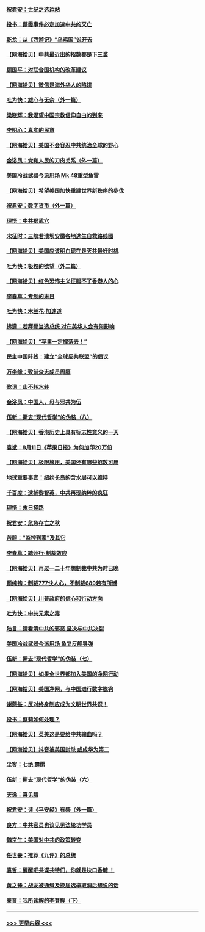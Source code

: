 #### [祝君安：世纪之选边站](../pages/nsc993/n12342382.md?t=08200951) 
#### [投书：蔡霞事件必定加速中共的灭亡](../pages/nsc993/n12341881.md?t=08200951) 
#### [乾龙：从《西游记》“乌鸡国”说开去](../pages/nsc993/n12341690.md?t=08200951) 
#### [【网海拾贝】中共最近出的招数都是下三滥](../pages/nsc993/n12341593.md?t=08200951) 
#### [顾国平：对联合国机构的改革建议](../pages/nsc993/n12339928.md?t=08200951) 
#### [【网海拾贝】微信是海外华人的陷阱](../pages/nsc993/n12338868.md?t=08200951) 
#### [吐为快：雄心与无奈（外一篇）](../pages/nsc993/n12338132.md?t=08200951) 
#### [梁晓辉：我渴望中国宗教信仰自由的到来](../pages/nsc993/n12336657.md?t=08200951) 
#### [李明心：真实的民意](../pages/nsc993/n12336089.md?t=08200951) 
#### [【网海拾贝】美国不会容忍中共统治全球的野心](../pages/nsc993/n12336063.md?t=08200951) 
#### [金浴凤：党和人民的刀肉关系（外一篇）](../pages/nsc993/n12335834.md?t=08200951) 
#### [美国冷战武器今派用场 Mk 48重型鱼雷](../pages/nsc993/n12335354.md?t=08200951) 
#### [【网海拾贝】希望美国加快重建世界新秩序的步伐](../pages/nsc993/n12334224.md?t=08200951) 
#### [祝君安：数字货币（外一篇）](../pages/nsc993/n12334186.md?t=08200951) 
#### [理悟：中共祸武穴](../pages/nsc993/n12333962.md?t=08200951) 
#### [宋征时：三峡若溃坝安徽各地逃生自救路线图](../pages/nsc993/n12332450.md?t=08200951) 
#### [【网海拾贝】美国应该明白现在是灭共最好时机](../pages/nsc993/n12332313.md?t=08200951) 
#### [吐为快：极权的欲望（外二篇）](../pages/nsc993/n12332089.md?t=08200951) 
#### [【网海拾贝】红色恐怖主义征服不了香港人的心](../pages/nsc993/n12329296.md?t=08200951) 
#### [李春草：专制的末日](../pages/nsc993/n12329079.md?t=08200951) 
#### [吐为快：木兰花‧加速道](../pages/nsc993/n12327366.md?t=08200951) 
#### [拂潇：若拜登当选总统 对在美华人会有何影响](../pages/nsc993/n12295996.md?t=08200951) 
#### [【网海拾贝】“苹果一定撑落去！”](../pages/nsc993/n12326784.md?t=08200951) 
#### [民主中国阵线：建立“全球反共联盟”的倡议](../pages/nsc993/n12324177.md?t=08200951) 
#### [万李缘：致前众志成员周庭](../pages/nsc993/n12324635.md?t=08200951) 
#### [歌词：山不转水转](../pages/nsc993/n12324599.md?t=08200951) 
#### [金浴凤：中国人，毋与邪共为伍](../pages/nsc993/n12324257.md?t=08200951) 
#### [伍新：撕去“现代哲学”的伪装（八）](../pages/nsc993/n12324188.md?t=08200951) 
#### [【网海拾贝】香港历史上具有标志性意义的一天](../pages/nsc993/n12324021.md?t=08200951) 
#### [袁斌：8月11日《苹果日报》为何加印20万份](../pages/nsc993/n12323955.md?t=08200951) 
#### [【网海拾贝】极限施压，美国还有哪些招数可用](../pages/nsc993/n12322512.md?t=08200951) 
#### [地球重要事宜：纽约长岛的含水层可以维持](../pages/nsc993/n12321844.md?t=08200951) 
#### [千百度：逮捕黎智英，中共再现纳粹的疯狂](../pages/nsc993/n12321777.md?t=08200951) 
#### [理悟：末日择路](../pages/nsc993/n12320812.md?t=08200951) 
#### [祝君安：危急存亡之秋](../pages/nsc993/n12320795.md?t=08200951) 
#### [苦胆：“监控到家”及其它](../pages/nsc993/n12320751.md?t=08200951) 
#### [李春草：踏莎行·制裁效应](../pages/nsc993/n12318290.md?t=08200951) 
#### [【网海拾贝】再过一二十年想制裁中共为时已晚](../pages/nsc993/n12318195.md?t=08200951) 
#### [颜纯钩：制裁777快人心，不制裁689若有所憾](../pages/nsc993/n12316912.md?t=08200951) 
#### [【网海拾贝】川普政府的信心和行动方向](../pages/nsc993/n12316673.md?t=08200951) 
#### [吐为快：中共元素之毒](../pages/nsc993/n12316547.md?t=08200951) 
#### [陆言：请看清中共的邪恶 坚决与中共决裂](../pages/nsc993/n12315784.md?t=08200951) 
#### [美国冷战武器今派用场 鱼叉反舰导弹](../pages/nsc993/n12316258.md?t=08200951) 
#### [伍新：撕去“现代哲学”的伪装（七）](../pages/nsc993/n12315846.md?t=08200951) 
#### [【网海拾贝】如果全世界都加入美国的净网行动](../pages/nsc993/n12315588.md?t=08200951) 
#### [【网海拾贝】美国净网，与中国进行数字脱钩](../pages/nsc993/n12312813.md?t=08200951) 
#### [谢燕益：反对终身制应成为文明世界共识！](../pages/nsc993/n12310465.md?t=08200951) 
#### [投书：蔡莉如何处理？](../pages/nsc993/n12310224.md?t=08200951) 
#### [【网海拾贝】英美这是要给中共输血吗？](../pages/nsc993/n12307646.md?t=08200951) 
#### [【网海拾贝】抖音被美国封杀 或成华为第二](../pages/nsc993/n12305277.md?t=08200951) 
#### [尘客：七绝 霹雳](../pages/nsc993/n12304053.md?t=08200951) 
#### [伍新：撕去“现代哲学”的伪装（六）](../pages/nsc993/n12303243.md?t=08200951) 
#### [天逸：喜见晴](../pages/nsc993/n12303226.md?t=08200951) 
#### [祝君安：读《平安经》有感（外一篇）](../pages/nsc993/n12303170.md?t=08200951) 
#### [良方：中共官员也该见见法轮功学员](../pages/nsc993/n12302985.md?t=08200951) 
#### [魏京生：美国对中共的政策转变](../pages/nsc993/n12302929.md?t=08200951) 
#### [任世豪：推荐《九评》的总统](../pages/nsc993/n12302838.md?t=08200951) 
#### [袁哲：醒醒吧共谍共特们，你就是块口香糖 ！](../pages/nsc993/n12302678.md?t=08200951) 
#### [黄之锋：战友被通缉及换届选举取消后想说的话](../pages/nsc993/n12302681.md?t=08200951) 
#### [秦晋：我所读解的李登辉（下）](../pages/nsc993/n12302171.md?t=08200951) 

----
#### [ >>> 更早内容 <<< ](../indexes/nsc993-earlier.md)
